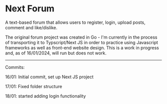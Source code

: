 # Next Forum
A text-based forum that allows users to register, login, upload posts, comment and like/dislike.

The original forum project was created in Go - I'm currently in the process of transporting it to Typscript/Next JS in order to practice using Javascript frameworks as well as front-end website design. This is a work in progress and, as of 16/01/2024, will run but does not work.

----
Commits:

16/01: Initial commit, set up Next JS project

17/01: Fixed folder structure

18/01: started adding login functionality
